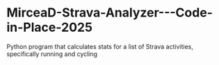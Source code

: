 # MirceaD-Strava-Analyzer---Code-in-Place-2025
Python program that calculates stats for a list of Strava activities, specifically running and cycling
